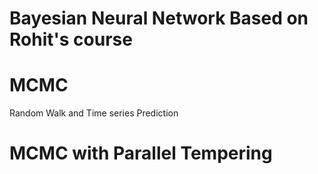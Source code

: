 # Bayesian Neural Network Based on Rohit's course 

# MCMC 
Random Walk and Time series Prediction

# MCMC with Parallel Tempering
